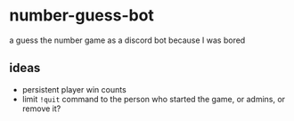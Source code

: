 # number-guess-bot

a guess the number game as a discord bot because I was bored

## ideas

- persistent player win counts
- limit `!quit` command to the person who started the game, or admins, or remove it?
